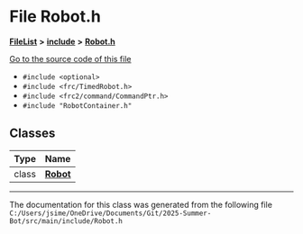 

# File Robot.h



[**FileList**](files.md) **>** [**include**](dir_df3bee86fdbfb464c3a94507855b0bdc.md) **>** [**Robot.h**](_robot_8h.md)

[Go to the source code of this file](_robot_8h_source.md)



* `#include <optional>`
* `#include <frc/TimedRobot.h>`
* `#include <frc2/command/CommandPtr.h>`
* `#include "RobotContainer.h"`















## Classes

| Type | Name |
| ---: | :--- |
| class | [**Robot**](class_robot.md) <br> |



















































------------------------------
The documentation for this class was generated from the following file `C:/Users/jsime/OneDrive/Documents/Git/2025-Summer-Bot/src/main/include/Robot.h`

